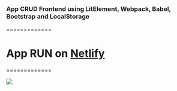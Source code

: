 ### App CRUD Frontend using LitElement, Webpack, Babel, Bootstrap and LocalStorage
=============

# App RUN on [Netlify](https://frosty-kilby-ccfcec.netlify.com/ "LitElement")
=============

![](https://frosty-kilby-ccfcec.netlify.com/)